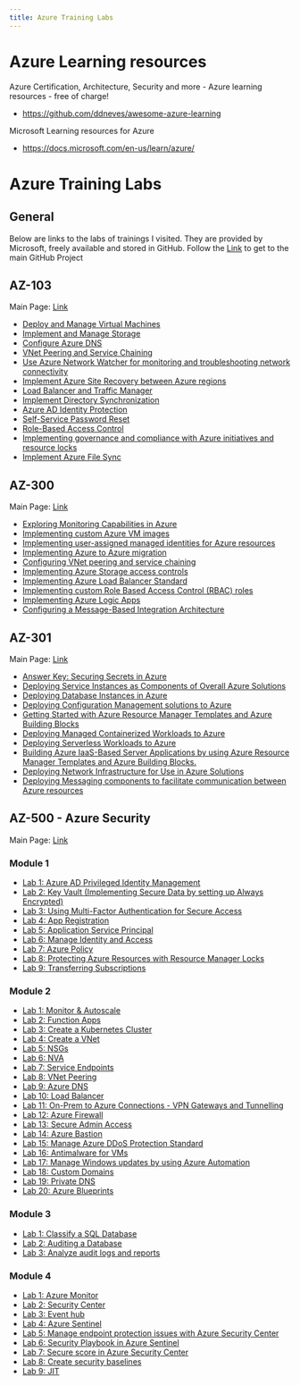 ```yaml
---
title: Azure Training Labs
---
```


# Azure Learning resources

Azure Certification, Architecture, Security and more - Azure learning resources - free of charge!

* <https://github.com/ddneves/awesome-azure-learning>

Microsoft Learning resources for Azure

* <https://docs.microsoft.com/en-us/learn/azure/>

# Azure Training Labs

## General

Below are links to the labs of trainings I visited. They are provided by Microsoft, freely available and stored in GitHub. Follow the [Link](https://github.com/MicrosoftLearning) to get to the main GitHub Project

## AZ-103 

Main Page: [Link](https://github.com/MicrosoftLearning/AZ-103-MicrosoftAzureAdministrator)

* [Deploy and Manage Virtual Machines](https://github.com/MicrosoftLearning/AZ-103-MicrosoftAzureAdministrator/blob/master/Instructions/Labs/02a%20-%20Deploy%20and%20Manage%20Virtual%20Machines%20(az-100-03).md)
* [Implement and Manage Storage](https://github.com/MicrosoftLearning/AZ-103-MicrosoftAzureAdministrator/blob/master/Instructions/Labs/03%20-%20Implement%20and%20Manage%20Storage%20(az-100-02).md)
* [Configure Azure DNS](https://github.com/MicrosoftLearning/AZ-103-MicrosoftAzureAdministrator/blob/master/Instructions/Labs/04%20-%20Configure%20Azure%20DNS%20(az-100-04b).md)
* [VNet Peering and Service Chaining](https://github.com/MicrosoftLearning/AZ-103-MicrosoftAzureAdministrator/blob/master/Instructions/Labs/05%20-%20VNet%20Peering%20and%20Service%20Chaining%20(az-100-04).md)
* [Use Azure Network Watcher for monitoring and troubleshooting network connectivity](https://github.com/MicrosoftLearning/AZ-103-MicrosoftAzureAdministrator/blob/master/Instructions/Labs/06%20-%20Azure%20Network%20Watcher%20(az-101-03b).md)
* [Implement Azure Site Recovery between Azure regions](https://github.com/MicrosoftLearning/AZ-103-MicrosoftAzureAdministrator/blob/master/Instructions/Labs/07%20-%20Implement%20ASR%20Between%20Regions%20(az-101-01).md)
* [Load Balancer and Traffic Manager](https://github.com/MicrosoftLearning/AZ-103-MicrosoftAzureAdministrator/blob/master/Instructions/Labs/08%20-%20Load%20Balancer%20and%20Traffic%20Manager%20(az-101-03).md)
* [Implement Directory Synchronization](https://github.com/MicrosoftLearning/AZ-103-MicrosoftAzureAdministrator/blob/master/Instructions/Labs/09%20-%20Implement%20Directory%20Synchronization%20(az-100-05).md)
* [Azure AD Identity Protection](https://github.com/MicrosoftLearning/AZ-103-MicrosoftAzureAdministrator/blob/master/Instructions/Labs/10a%20-%20Azure%20AD%20Identity%20Protection%20(az-101-04b).md)
* [Self-Service Password Reset](https://github.com/MicrosoftLearning/AZ-103-MicrosoftAzureAdministrator/blob/master/Instructions/Labs/10b%20-%20Self-Service%20Password%20Reset%20(az-100-05b).md)
* [Role-Based Access Control](https://github.com/MicrosoftLearning/AZ-103-MicrosoftAzureAdministrator/blob/master/Instructions/Labs/11a%20-%20Role-Based%20Access%20Control%20(az-100-01).md)
* [Implementing governance and compliance with Azure initiatives and resource locks](https://github.com/MicrosoftLearning/AZ-103-MicrosoftAzureAdministrator/blob/master/Instructions/Labs/11b%20-%20Governance%20and%20Compliance%20(az-100-01b).md)
* [Implement Azure File Sync](https://github.com/MicrosoftLearning/AZ-103-MicrosoftAzureAdministrator/blob/master/Instructions/Labs/12%20-%20Implementing%20File%20Sync%20(az-100-02b).md)

## AZ-300

Main Page: [Link](https://github.com/MicrosoftLearning/AZ-300-MicrosoftAzureArchitectTechnologies)

* [Exploring Monitoring Capabilities in Azure](https://github.com/MicrosoftLearning/AZ-300-MicrosoftAzureArchitectTechnologies)
* [Implementing custom Azure VM images](https://github.com/MicrosoftLearning/AZ-300-MicrosoftAzureArchitectTechnologies/blob/master/Instructions/AZ-300T01_Lab_Mod03_Implementing%20Custom%20Azure%20VM%20Images.md)
* [Implementing user-assigned managed identities for Azure resources](https://github.com/MicrosoftLearning/AZ-300-MicrosoftAzureArchitectTechnologies/blob/master/Instructions/AZ-300T01_Lab_Mod05_Implementing%20user-assigned%20managed%20identities%20for%20Azure%20resources.md)
* [Implementing Azure to Azure migration](https://github.com/MicrosoftLearning/AZ-300-MicrosoftAzureArchitectTechnologies/blob/master/Instructions/AZ-300T02_Lab_Mod01_Implementing%20Azure%20to%20Azure%20migration.md)
* [Configuring VNet peering and service chaining](https://github.com/MicrosoftLearning/AZ-300-MicrosoftAzureArchitectTechnologies/blob/master/Instructions/AZ-300T02_Lab_Mod03_Configuring%20VNet%20peering%20and%20service%20chaining.md)
* [Implementing Azure Storage access controls](https://github.com/MicrosoftLearning/AZ-300-MicrosoftAzureArchitectTechnologies/blob/master/Instructions/AZ-300T03_Lab_Mod01_Implementing%20Azure%20Storage%20access%20controls.md)
* [Implementing Azure Load Balancer Standard](https://github.com/MicrosoftLearning/AZ-300-MicrosoftAzureArchitectTechnologies/blob/master/Instructions/AZ-300T03_Lab_Mod03_Implementing%20Azure%20Load%20Balancer%20Standard.md)
* [Implementing custom Role Based Access Control (RBAC) roles](https://github.com/MicrosoftLearning/AZ-300-MicrosoftAzureArchitectTechnologies/blob/master/Instructions/AZ-300T03_Lab_Mod04_Implementing%20custom%20Role%20Based%20Access%20Control%20roles.md)
* [Implementing Azure Logic Apps](https://github.com/MicrosoftLearning/AZ-300-MicrosoftAzureArchitectTechnologies/blob/master/Instructions/AZ-300T04_Lab_Mod01_Implementing%20Azure%20Logic%20Apps.md)
* [Configuring a Message-Based Integration Architecture](https://github.com/MicrosoftLearning/AZ-300-MicrosoftAzureArchitectTechnologies/blob/master/Instructions/AZ-300T06_Lab_Mod01_Configuring%20a%20Message-Based%20Integration%20Architecture.md)

## AZ-301

Main Page: [Link](https://github.com/MicrosoftLearning/AZ-301-MicrosoftAzureArchitectDesign)

* [Answer Key: Securing Secrets in Azure](https://github.com/MicrosoftLearning/AZ-301-MicrosoftAzureArchitectDesign/blob/master/Instructions/AZ-301T01_Lab_Mod01_Securing%20Secrets%20in%20Azure.md)
* [Deploying Service Instances as Components of Overall Azure Solutions](https://github.com/MicrosoftLearning/AZ-301-MicrosoftAzureArchitectDesign/blob/master/Instructions/AZ-301T01_Lab_Mod02_Deploying%20Service%20Instances%20as%20Components%20of%20Overall%20Azure%20Solutions.md)
* [Deploying Database Instances in Azure](https://github.com/MicrosoftLearning/AZ-301-MicrosoftAzureArchitectDesign/blob/master/Instructions/AZ-301T02_Lab_Mod02_Deploying%20Database%20Instances%20in%20Azure.md)
* [Deploying Configuration Management solutions to Azure](https://github.com/MicrosoftLearning/AZ-301-MicrosoftAzureArchitectDesign/blob/master/Instructions/AZ-301T02_Lab_Mod03_Deploying%20Configuration%20Management%20solutions%20to%20Azure.md)
* [Getting Started with Azure Resource Manager Templates and Azure Building Blocks](https://github.com/MicrosoftLearning/AZ-301-MicrosoftAzureArchitectDesign/blob/master/Instructions/AZ-301T03_Lab_Mod01_Getting%20Started%20with%20Azure%20Resource%20Manager%20Templates.md)
* [Deploying Managed Containerized Workloads to Azure](https://github.com/MicrosoftLearning/AZ-301-MicrosoftAzureArchitectDesign/blob/master/Instructions/AZ-301T03_Lab_Mod02_Deploying%20Managed%20Containerized%20Workloads%20to%20Azure.md)
* [Deploying Serverless Workloads to Azure](https://github.com/MicrosoftLearning/AZ-301-MicrosoftAzureArchitectDesign/blob/master/Instructions/AZ-301T03_Lab_Mod03_Deploying%20Serverless%20Workloads%20to%20Azure.md)
* [Building Azure IaaS-Based Server Applications by using Azure Resource Manager Templates and Azure Building Blocks.](https://github.com/MicrosoftLearning/AZ-301-MicrosoftAzureArchitectDesign/blob/master/Instructions/AZ-301T04_Lab_Mod02_Building%20Azure%20IaaS-Based%20Server%20Applications%20by%20using%20ARM.md)
* [Deploying Network Infrastructure for Use in Azure Solutions](https://github.com/MicrosoftLearning/AZ-301-MicrosoftAzureArchitectDesign/blob/master/Instructions/AZ-301T04_Lab_Mod03_Deploying%20Network%20Infrastructure%20for%20use%20in%20Azure%20Solutions.md)
* [Deploying Messaging components to facilitate communication between Azure resources](https://github.com/MicrosoftLearning/AZ-301-MicrosoftAzureArchitectDesign/blob/master/Instructions/AZ-301T04_Lab_Mod04_Deploying%20Messaging%20components%20to%20facilitate%20communication%20between%20Azure%20resources.md)

## AZ-500 - Azure Security

Main Page: [Link](https://github.com/MicrosoftLearning/AZ-500-Azure-Security)

### Module 1

* [Lab 1: Azure AD Privileged Identity Management](https://github.com/MicrosoftLearning/AZ-500-Azure-Security/blob/master/Instructions/Labs/Module_1/LAB_01_PIM.md)
* [Lab 2: Key Vault (Implementing Secure Data by setting up Always Encrypted)](https://github.com/MicrosoftLearning/AZ-500-Azure-Security/blob/master/Instructions/Labs/Module_1/LAB_02_Key_Vault.md)
* [Lab 3: Using Multi-Factor Authentication for Secure Access](https://github.com/MicrosoftLearning/AZ-500-Azure-Security/blob/master/Instructions/Labs/Module_1/LAB_03_MFA.md)
* [Lab 4: App Registration](https://github.com/MicrosoftLearning/AZ-500-Azure-Security/blob/master/Instructions/Labs/Module_1/LAB_04_App_Registration.md)
* [Lab 5: Application Service Principal](https://github.com/MicrosoftLearning/AZ-500-Azure-Security/blob/master/Instructions/Labs/Module_1/LAB_05_Application_Service_Principal.md)
* [Lab 6: Manage Identity and Access](https://github.com/MicrosoftLearning/AZ-500-Azure-Security/blob/master/Instructions/Labs/Module_1/LAB_06_RBAC.md)
* [Lab 7: Azure Policy](https://github.com/MicrosoftLearning/AZ-500-Azure-Security/blob/master/Instructions/Labs/Module_1/LAB_07_Azure_Policy.md)
* [Lab 8: Protecting Azure Resources with Resource Manager Locks](https://github.com/MicrosoftLearning/AZ-500-Azure-Security/blob/master/Instructions/Labs/Module_1/LAB_08_Azure_Locks.md)
* [Lab 9: Transferring Subscriptions](https://github.com/MicrosoftLearning/AZ-500-Azure-Security/blob/master/Instructions/Labs/Module_1/LAB_09_Subscriptions.md)

### Module 2

* [Lab 1: Monitor & Autoscale](https://github.com/MicrosoftLearning/AZ-500-Azure-Security/blob/master/Instructions/Labs/Module_2/LAB_01_Monitor%20%26%20Autoscale.md)
* [Lab 2: Function Apps](https://github.com/MicrosoftLearning/AZ-500-Azure-Security/blob/master/Instructions/Labs/Module_2/LAB_02_Function%20Apps.md)
* [Lab 3: Create a Kubernetes Cluster](https://github.com/MicrosoftLearning/AZ-500-Azure-Security/blob/master/Instructions/Labs/Module_2/LAB_03_Create%20a%20Kubernetes%20Cluster.md)
* [Lab 4: Create a VNet](https://github.com/MicrosoftLearning/AZ-500-Azure-Security/blob/master/Instructions/Labs/Module_2/LAB_04_Create%20a%20VNet.md)
* [Lab 5: NSGs](https://github.com/MicrosoftLearning/AZ-500-Azure-Security/blob/master/Instructions/Labs/Module_2/LAB_05_NSGs.md)
* [Lab 6: NVA](https://github.com/MicrosoftLearning/AZ-500-Azure-Security/blob/master/Instructions/Labs/Module_2/LAB_06_NVA.md)
* [Lab 7: Service Endpoints](https://github.com/MicrosoftLearning/AZ-500-Azure-Security/blob/master/Instructions/Labs/Module_2/LAB_07_Service%20Endpoints.md)
* [Lab 8: VNet Peering](https://github.com/MicrosoftLearning/AZ-500-Azure-Security/blob/master/Instructions/Labs/Module_2/LAB_08_VNet%20Peering.md)
* [Lab 9: Azure DNS](https://github.com/MicrosoftLearning/AZ-500-Azure-Security/blob/master/Instructions/Labs/Module_2/LAB_09_Azure%20DNS.md)
* [Lab 10: Load Balancer](https://github.com/MicrosoftLearning/AZ-500-Azure-Security/blob/master/Instructions/Labs/Module_2/LAB_10_Load%20Balancer%20and%20App%20Gateway.md)
* [Lab 11: On-Prem to Azure Connections - VPN Gateways and Tunnelling](https://github.com/MicrosoftLearning/AZ-500-Azure-Security/blob/master/Instructions/Labs/Module_2/LAB_11_VPN%20Gateways%20and%20Tunnelling.md)
* [Lab 12: Azure Firewall](https://github.com/MicrosoftLearning/AZ-500-Azure-Security/blob/master/Instructions/Labs/Module_2/LAB_12_Azure%20Firewall.md)
* [Lab 13: Secure Admin Access](https://github.com/MicrosoftLearning/AZ-500-Azure-Security/blob/master/Instructions/Labs/Module_2/LAB_13_Secure%20Admin%20Access.md)
* [Lab 14: Azure Bastion](https://github.com/MicrosoftLearning/AZ-500-Azure-Security/blob/master/Instructions/Labs/Module_2/LAB_14_Azure%20Bastion.md)
* [Lab 15: Manage Azure DDoS Protection Standard](https://github.com/MicrosoftLearning/AZ-500-Azure-Security/blob/master/Instructions/Labs/Module_2/LAB_15_DDoS%20Protection.md)
* [Lab 16: Antimalware for VMs](https://github.com/MicrosoftLearning/AZ-500-Azure-Security/blob/master/Instructions/Labs/Module_2/LAB_16_Antimalware.md)
* [Lab 17: Manage Windows updates by using Azure Automation](https://github.com/MicrosoftLearning/AZ-500-Azure-Security/blob/master/Instructions/Labs/Module_2/LAB_17_Update%20Management.md)
* [Lab 18: Custom Domains](https://github.com/MicrosoftLearning/AZ-500-Azure-Security/blob/master/Instructions/Labs/Module_2/LAB_18_Custom%20Domains.md)
* [Lab 19: Private DNS](https://github.com/MicrosoftLearning/AZ-500-Azure-Security/blob/master/Instructions/Labs/Module_2/LAB_19_Private%20DNS.md)
* [Lab 20: Azure Blueprints](https://github.com/MicrosoftLearning/AZ-500-Azure-Security/blob/master/Instructions/Labs/Module_2/LAB_20_Azure%20Blueprints.md)

### Module 3

* [Lab 1: Classify a SQL Database](https://github.com/MicrosoftLearning/AZ-500-Azure-Security/blob/master/Instructions/Labs/Module_3/LAB_01_Classify%20a%20SQL%20Database.md)
* [Lab 2: Auditing a Database](https://github.com/MicrosoftLearning/AZ-500-Azure-Security/blob/master/Instructions/Labs/Module_3/LAB_02_Auditing%20a%20Database.md)
* [Lab 3: Analyze audit logs and reports](https://github.com/MicrosoftLearning/AZ-500-Azure-Security/blob/master/Instructions/Labs/Module_3/LAB_03_Analyze%20audit%20logs%20and%20reports.md)

### Module 4

* [Lab 1: Azure Monitor](https://github.com/MicrosoftLearning/AZ-500-Azure-Security/blob/master/Instructions/Labs/Module_4/LAB_01_Azure%20Monitor.md)
* [Lab 2: Security Center](https://github.com/MicrosoftLearning/AZ-500-Azure-Security/blob/master/Instructions/Labs/Module_4/LAB_02_Security%20Center.md)
* [Lab 3: Event hub](https://github.com/MicrosoftLearning/AZ-500-Azure-Security/blob/master/Instructions/Labs/Module_4/LAB_03_Event%20Hub.md)
* [Lab 4: Azure Sentinel](https://github.com/MicrosoftLearning/AZ-500-Azure-Security/blob/master/Instructions/Labs/Module_4/LAB_04_Azure%20Sentinel.md)
* [Lab 5: Manage endpoint protection issues with Azure Security Center](https://github.com/MicrosoftLearning/AZ-500-Azure-Security/blob/master/Instructions/Labs/Module_4/LAB_05_Manage%20endpoint%20protection%20issues.md)
* [Lab 6: Security Playbook in Azure Sentinel](https://github.com/MicrosoftLearning/AZ-500-Azure-Security/blob/master/Instructions/Labs/Module_4/LAB_06_Security%20Playbook%20in%20Azure%20Sentinel.md)
* [Lab 7: Secure score in Azure Security Center](https://github.com/MicrosoftLearning/AZ-500-Azure-Security/blob/master/Instructions/Labs/Module_4/LAB_07_Secure%20score%20in%20Azure%20Security%20Center.md)
* [Lab 8: Create security baselines](https://github.com/MicrosoftLearning/AZ-500-Azure-Security/blob/master/Instructions/Labs/Module_4/LAB_08_Create%20security%20baselines.md)
* [Lab 9: JIT](https://github.com/MicrosoftLearning/AZ-500-Azure-Security/blob/master/Instructions/Labs/Module_4/LAB_09_JIT.md)
